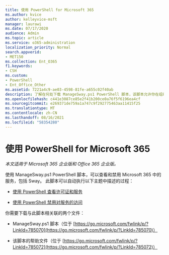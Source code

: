 ```yaml
---
title: 使用 PowerShell for Microsoft 365
ms.author: kvice
author: kelleyvice-msft
manager: laurawi
ms.date: 07/17/2020
audience: Admin
ms.topic: article
ms.service: o365-administration
localization_priority: Normal
search.appverid:
- MET150
ms.collection: Ent_O365
f1.keywords:
- CSH
ms.custom:
- PowerShell
- Ent_Office_Other
ms.assetid: 7221a4c9-ae03-4598-81fe-a655c02f40ab
description: 了解在何处下载 ManageSway.ps1 PowerShell 脚本，该脚本允许你在组织中禁用对 Sway Microsoft 365访问。
ms.openlocfilehash: c441e3087ce85e2f41b200ce0a76f5f6196ea4cf
ms.sourcegitcommit: e269371de759a1a747c9f292775463aa11415f25
ms.translationtype: MT
ms.contentlocale: zh-CN
ms.lasthandoff: 08/16/2021
ms.locfileid: "58354280"
---
```

# <a name="disable-access-to-sway-with-powershell-for-microsoft-365"></a>使用 PowerShell for Microsoft 365

*本文适用于 Microsoft 365 企业版和 Office 365 企业版。*

使用 ManageSway.ps1 PowerShell 脚本，可以查看和禁用 Microsoft 365 中的服务，包括 Sway。 此脚本可以自动执行以下主题中描述的过程：
  
- [使用 PowerShell 查看许可证和服务](view-licenses-and-services-with-microsoft-365-powershell.md)
    
- [使用 PowerShell 禁用对服务的访问](disable-access-to-services-with-microsoft-365-powershell.md)
    
你需要下载与此脚本相关联的两个文件：
  
- ManageSway.ps1 脚本（位于 [https://go.microsoft.com/fwlink/p/?LinkId=785070](https://go.microsoft.com/fwlink/p/?LinkId=785070)）
    
- 该脚本的帮助文件（位于 [https://go.microsoft.com/fwlink/p/?LinkId=785072](https://go.microsoft.com/fwlink/p/?LinkId=785072)）
    

